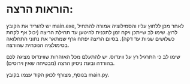 
# הוראות הרצה:

יש להוריד את הקובץ main.exe, לאחר מכן ללחוץ עליו והסמילוציה אמורה להתחיל לרוץ. שימו לב שייתכן ויקח זמן לתכנית להיטען עד תחילת הריצה (יכול אף לקחת כשלושים שניות עד דקה).
בסיום הריצה יפתח גרף שמתאר את נתוני התחלואה בסימולציה הנוכחית שהורצה.

שימו לב כי התרגיל רץ על ווינדוס. יש להתעלם מכל האזהרות שווינדוס מציגה לכם בהורדה ובעת ניסיון הרצה (מבטיחה שאין וירוסים).

בנוסף, מצורף לכאן הקוד עצמו בקובץ main.py.
